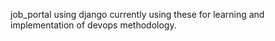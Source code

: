 job_portal using django currently using these for learning and implementation of devops methodology.
